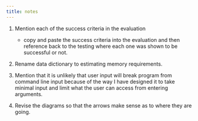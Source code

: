 ```yaml
---
title: notes
---
```


1)  Mention each of the success criteria in the evaluation
    - copy and paste the success criteria into the evaluation
    and then reference back to the testing where each one was
    shown to be successful or not.

2)  Rename data dictionary to estimating memory requirements.

3)  Mention that it is unlikely that user input will break
    program from command line input because of the way
    I have designed it to take minimal input and limit
    what the user can access from entering arguments.

4)  Revise the diagrams so that the arrows make sense
    as to where they are going.
